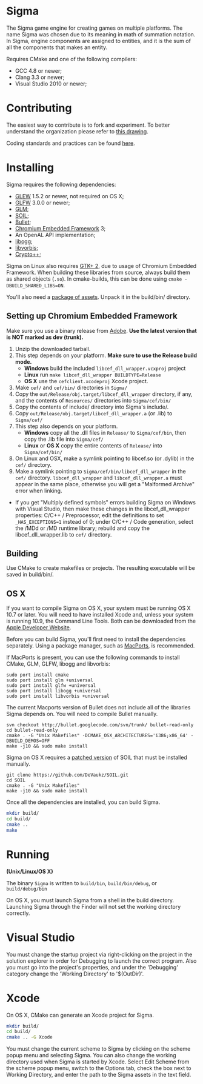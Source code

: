 Sigma
===

The Sigma game engine for creating games on multiple platforms. The name Sigma was chosen due to its meaning in math of summation notation. In Sigma, engine components are assigned to entities, and it is the sum of all the components that makes an entity.

Requires CMake and one of the following compilers:

* GCC 4.8 or newer;
* Clang 3.3 or newer;
* Visual Studio 2010 or newer;

Contributing
===
The easiest way to contribute is to fork and experiment. To better understand the organization please refer to [this drawing](https://docs.google.com/drawings/d/1HFFiz1oJc3A8gyO-fMADAfW8PTWjCqhe5silYDXM1lo/edit).

Coding standards and practices can be found [here](https://github.com/adam4813/Sigma/wiki/Coding-Standards).

Installing
===
Sigma requires the following dependencies:
* [GLEW](http://glew.sourceforge.net) 1.5.2 or newer, not required on OS X;
* [GLFW](http://www.glfw.org) 3.0.0 or newer;
* [GLM](http://glm.g-truc.net);
* [SOIL](http://www.lonesock.net/soil.html);
* [Bullet](http://www.bulletphysics.org);
* [Chromium Embedded Framework](http://code.google.com/p/chromiumembedded) 3;
* An OpenAL API implementation;
* [libogg](https://www.xiph.org/ogg/);
* [libvorbis](https://www.xiph.org/ogg/);
* [Crypto++](http://www.cryptopp.com/);

Sigma on Linux also requires [GTK+ 2](http://www.gtk.org), due to usage of Chromium Embedded Framework.
When building these libraries from source, always build them as shared objects (`.so`). In cmake-builds, this can be done using `cmake -DBUILD_SHARED_LIBS=ON`.

You'll also need a [package of assets](http://wiki.trillek.org/wiki/Assets).  Unpack it in the build/bin/ directory.

## Setting up Chromium Embedded Framework ###
Make sure you use a binary release from [Adobe](http://www.cefbuilds.com). **Use the latest version that is NOT marked as dev (trunk).**

1. Unzip the downloaded tarball.
2. This step depends on your platform. **Make sure to use the Release build mode.**
    * __Windows__ build the included `libcef_dll_wrapper.vcxproj` project
    * __Linux__ run `make libcef_dll_wrapper BUILDTYPE=Release`
    * __OS X__ use the `cefclient.xcodeproj` Xcode project.
3. Make `cef/` and `cef/bin/` directories in `Sigma/`
4. Copy the `out/Release/obj.target/libcef_dll_wrapper` directory, if any, and the contents of `Resources/` directories into `Sigma/cef/bin/`
5. Copy the contents of include/ directory into Sigma's include/.
6. Copy `out/Release/obj.target/libcef_dll_wrapper.a` (or .lib) to `Sigma/cef/`
7. This step also depends on your platform.
    * __Windows__ copy all the .dll files in `Release/` to `Sigma/cef/bin`, then copy the .lib file into `Sigma/cef/`
    * __Linux__ or __OS X__ copy the entire contents of `Release/` into `Sigma/cef/bin/`
8. On Linux and OSX, make a symlink pointing to libcef.so (or .dylib) in the `cef/` directory.
9. Make a symlink pointing to `Sigma/cef/bin/libcef_dll_wrapper` in the `cef/` directory. `libcef_dll_wrapper` and `libcef_dll_wrapper.a` must appear in the same place, otherwise you will get a "Malformed Archive" error when linking.

- If you get "Multiply defined symbols" errors building Sigma on Windows with Visual Studio, then make these changes in the libcef_dll_wrapper properties: C/C++ / Preprocessor, edit the definitions to set `_HAS_EXCEPTIONS=1` instead of 0; under C/C++ / Code generation, select the /MDd or /MD runtime library; rebuild and copy the libcef_dll_wrapper.lib to `cef/` directory.

## Building ##

Use CMake to create makefiles or projects. The resulting executable will be saved in build/bin/.

## OS X ##

If you want to compile Sigma on OS X, your system must be running OS X 10.7 or later.  You will need to have installed Xcode and, unless your system is running 10.9, the Command Line Tools.  Both can be downloaded from the [Apple Developer Website](https://developer.apple.com/downloads).  

Before you can build Sigma, you'll first need to install the dependencies separately.  Using a package manager, such as [MacPorts](http://macports.org), is recommended.

If MacPorts is present, you can use the following commands to install CMake, GLM, GLFW, libogg and libvorbis:

	sudo port install cmake
	sudo port install glm +universal
	sudo port install glfw +universal
	sudo port install libogg +universal
	sudo port install libvorbis +universal

The current Macports version of Bullet does not include all of the libraries Sigma depends on.  You will need to compile Bullet manually.

	svn checkout http://bullet.googlecode.com/svn/trunk/ bullet-read-only
	cd bullet-read-only
	cmake . -G "Unix Makefiles" -DCMAKE_OSX_ARCHITECTURES='i386;x86_64' -DBUILD_DEMOS=OFF
	make -j10 && sudo make install 

Sigma on OS X requires a [patched version](https://github.com/DeVaukz/SOIL) of SOIL that must be installed manually.  

	git clone https://github.com/DeVaukz/SOIL.git
	cd SOIL
	cmake . -G "Unix Makefiles"
	make -j10 && sudo make install 

Once all the dependencies are installed, you can build Sigma.

```sh
mkdir build/
cd build/
cmake ..
make
```

Running
===

__(Unix/Linux/OS X)__

The binary `Sigma` is written to `build/bin`, `build/bin/debug`, or `build/debug/bin`

On OS X, you must launch Sigma from a shell in the build directory.  Launching Sigma through the Finder will not set the working directory correctly.

Visual Studio
===
You must change the startup project via right-clicking on the project in the solution explorer in order for Debugging to launch the correct program.
Also you must go into the project's properties, and under the 'Debugging' category change the 'Working Directory' to '$(OutDir)'.

Xcode
===
On OS X, CMake can generate an Xcode project for Sigma.

```sh
mkdir build/
cd build/
cmake .. -G Xcode
```

You must change the current scheme to Sigma by clicking on the scheme popup menu and selecting Sigma.  You can also change the working directory used when Sigma is started by Xcode.  Select Edit Scheme from the scheme popup menu, switch to the Options tab, check the box next to Working Directory, and enter the path to the Sigma assets in the text field.
